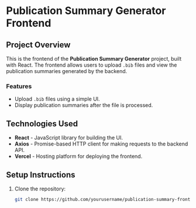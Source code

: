 # Publication Summary Generator Frontend

## Project Overview
This is the frontend of the **Publication Summary Generator** project, built with React. The frontend allows users to upload `.bib` files and view the publication summaries generated by the backend.

### Features
- Upload `.bib` files using a simple UI.
- Display publication summaries after the file is processed.

## Technologies Used
- **React** - JavaScript library for building the UI.
- **Axios** - Promise-based HTTP client for making requests to the backend API.
- **Vercel** - Hosting platform for deploying the frontend.

## Setup Instructions
1. Clone the repository:
   ```bash
   git clone https://github.com/yourusername/publication-summary-frontend.git
